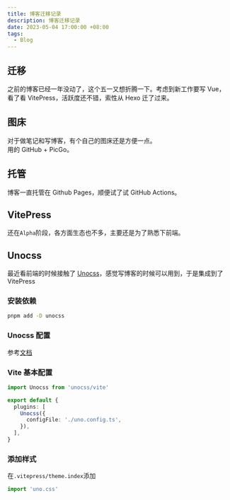 ```yaml
---
title: 博客迁移记录
description: 博客迁移记录
date: 2023-05-04 17:00:00 +08:00
tags:
  - Blog
---
```


## 迁移
之前的博客已经一年没动了，这个五一又想折腾一下。考虑到新工作要写 Vue，看了看 VitePress，活跃度还不错，索性从 Hexo 迁了过来。

## 图床
对于做笔记和写博客，有个自己的图床还是方便一点。  
用的 GitHub + PicGo。

## 托管
博客一直托管在 Github Pages，顺便试了试 GitHub Actions。

## VitePress
还在`Alpha`阶段，各方面生态也不多，主要还是为了熟悉下前端。

## Unocss
最近看前端的时候接触了 [Unocss](https://unocss.dev/)，感觉写博客的时候可以用到，于是集成到了 VitePress

### 安装依赖
```bash
pnpm add -D unocss
```

### Unocss 配置

参考[文档](https://unocss.dev/guide/config-file)

### Vite 基本配置
```typeScript
import Unocss from 'unocss/vite'

export default {
  plugins: [
    Unocss({
      configFile: './uno.config.ts',
    }),
  ],
}
```

### 添加样式

在`.vitepress/theme.index`添加
```typescript
import 'uno.css'
```
